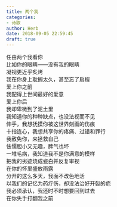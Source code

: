 ```yaml
---  
title: 两个我  
categories:  
- 诗歌  
author: Herb  
date: 2018-09-05 22:59:45  
draft: true
---  
```

任由两个我看你  
比如你的眼睛——没有我的眼睛  
凝视更近乎炙烤  
我在你身上耽搁太久，甚至忘了启程    
爱上你之前  
我配得上世间最好的爱意  
爱上你后  
我却卑微到了泥土里    
我知道你的种种缺点，也没法视而不见  
伸手，我想抚摸你被这世界刻画的伤痕  
十指连心，我想共享你的疼痛、过错和罪行  
我赦免你，来拯救自己    
怯懦胆小又无趣，脾气也坏  
一堆毛病，我知道我不是你满意的模样  
把我的劣迹烧成瓷白并反复审视  
在你的怀里盛放雨露    
分开的这么多天，我面不改色地活  
以我们的记忆为药疗伤，却没法治好开裂的疤  
我必须承认，我还时不时想要回到过去  
在你失手打翻我之前